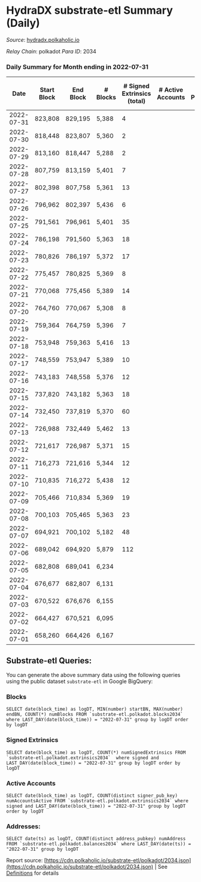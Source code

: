 # HydraDX substrate-etl Summary (Daily)

_Source_: [hydradx.polkaholic.io](https://hydradx.polkaholic.io)

*Relay Chain*: polkadot
*Para ID*: 2034



### Daily Summary for Month ending in 2022-07-31


| Date | Start Block | End Block | # Blocks | # Signed Extrinsics (total) | # Active Accounts | # Passive | # New | # Addresses with Balances | # Events | # Transfers | # XCM Transfers In | # XCM Transfers Out |
| ---- | ----------- | --------- | -------- | --------------------------- | ----------------- | --------- | ----- | ------------------------- | -------- | ----------- | ------------------ | ------------------- |
| 2022-07-31 | 823,808 | 829,195 | 5,388  | 4 |  |  |  | 21,131 | 16,423 |   |   |   |
| 2022-07-30 | 818,448 | 823,807 | 5,360  | 2 |  |  |  | 21,131 | 16,332 |   |   |   |
| 2022-07-29 | 813,160 | 818,447 | 5,288  | 2 |  |  |  | 21,131 | 16,178 |   |   |   |
| 2022-07-28 | 807,759 | 813,159 | 5,401  | 7 |  |  |  | 21,131 | 16,466 |   |   |   |
| 2022-07-27 | 802,398 | 807,758 | 5,361  | 13 |  |  |  | 21,130 | 16,429 |   |   |   |
| 2022-07-26 | 796,962 | 802,397 | 5,436  | 6 |  |  |  | 21,130 | 16,569 |   |   |   |
| 2022-07-25 | 791,561 | 796,961 | 5,401  | 35 |  |  |  | 21,130 | 16,620 |   |   |   |
| 2022-07-24 | 786,198 | 791,560 | 5,363  | 18 |  |  |  | 21,130 | 16,406 | 3  |   |   |
| 2022-07-23 | 780,826 | 786,197 | 5,372  | 17 |  |  |  | 21,129 | 16,507 | 3  |   |   |
| 2022-07-22 | 775,457 | 780,825 | 5,369  | 8 |  |  |  | 21,129 | 16,379 |   |   |   |
| 2022-07-21 | 770,068 | 775,456 | 5,389  | 14 |  |  |  | 21,128 | 16,511 |   |   |   |
| 2022-07-20 | 764,760 | 770,067 | 5,308  | 8 |  |  |  | 21,128 | 16,185 |   |   |   |
| 2022-07-19 | 759,364 | 764,759 | 5,396  | 7 |  |  |  | 21,128 | 16,518 |   |   |   |
| 2022-07-18 | 753,948 | 759,363 | 5,416  | 13 |  |  |  | 21,127 | 16,541 |   |   |   |
| 2022-07-17 | 748,559 | 753,947 | 5,389  | 10 |  |  |  | 21,126 | 16,498 |   |   |   |
| 2022-07-16 | 743,183 | 748,558 | 5,376  | 12 |  |  |  | 21,126 | 16,405 |   |   |   |
| 2022-07-15 | 737,820 | 743,182 | 5,363  | 18 |  |  |  | 21,126 | 16,451 |   |   |   |
| 2022-07-14 | 732,450 | 737,819 | 5,370  | 60 |  |  |  | 21,125 | 16,510 |   |   |   |
| 2022-07-13 | 726,988 | 732,449 | 5,462  | 13 |  |  |  | 21,124 | 16,732 |   |   |   |
| 2022-07-12 | 721,617 | 726,987 | 5,371  | 15 |  |  |  | 21,124 | 16,393 |   |   |   |
| 2022-07-11 | 716,273 | 721,616 | 5,344  | 12 |  |  |  | 21,124 | 16,368 |   |   |   |
| 2022-07-10 | 710,835 | 716,272 | 5,438  | 12 |  |  |  | 21,124 | 16,590 |   |   |   |
| 2022-07-09 | 705,466 | 710,834 | 5,369  | 19 |  |  |  | 21,121 | 16,459 |   |   |   |
| 2022-07-08 | 700,103 | 705,465 | 5,363  | 23 |  |  |  | 21,121 | 16,395 |   |   |   |
| 2022-07-07 | 694,921 | 700,102 | 5,182  | 48 |  |  |  | 21,121 | 15,923 |   |   |   |
| 2022-07-06 | 689,042 | 694,920 | 5,879  | 112 |  |  |  | 21,121 | 17,769 | 34,438  |   |   |
| 2022-07-05 | 682,808 | 689,041 | 6,234  |  |  |  |  | 32 | 18,707 |   |   |   |
| 2022-07-04 | 676,677 | 682,807 | 6,131  |  |  |  |  | 32 | 18,399 |   |   |   |
| 2022-07-03 | 670,522 | 676,676 | 6,155  |  |  |  |  | 32 | 18,470 |   |   |   |
| 2022-07-02 | 664,427 | 670,521 | 6,095  |  |  |  |  | 32 | 18,293 |   |   |   |
| 2022-07-01 | 658,260 | 664,426 | 6,167  |  |  |  |  | 32 | 18,506 |   |   |   |

## Substrate-etl Queries:
You can generate the above summary data using the following queries using the public dataset `substrate-etl` in Google BigQuery:


### Blocks
```
SELECT date(block_time) as logDT, MIN(number) startBN, MAX(number) endBN, COUNT(*) numBlocks FROM `substrate-etl.polkadot.blocks2034`  where LAST_DAY(date(block_time)) = "2022-07-31" group by logDT order by logDT
```


### Signed Extrinsics
```
SELECT date(block_time) as logDT, COUNT(*) numSignedExtrinsics FROM `substrate-etl.polkadot.extrinsics2034`  where signed and LAST_DAY(date(block_time)) = "2022-07-31" group by logDT order by logDT
```


### Active Accounts
```
SELECT date(block_time) as logDT, COUNT(distinct signer_pub_key) numAccountsActive FROM `substrate-etl.polkadot.extrinsics2034` where signed and LAST_DAY(date(block_time)) = "2022-07-31" group by logDT order by logDT
```


### Addresses:
```
SELECT date(ts) as logDT, COUNT(distinct address_pubkey) numAddress FROM `substrate-etl.polkadot.balances2034` where LAST_DAY(date(ts)) = "2022-07-31" group by logDT
```



Report source: [https://cdn.polkaholic.io/substrate-etl/polkadot/2034.json](https://cdn.polkaholic.io/substrate-etl/polkadot/2034.json) | See [Definitions](/DEFINITIONS.md) for details
